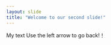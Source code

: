```yaml
---
layout: slide
title: "Welcome to our second slide!"
---
```

My text
Use the left arrow to go back!！
